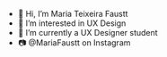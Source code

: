 - 👋 Hi, I’m Maria Teixeira Faustt  
- 👀 I’m interested in UX Design    
- 🌱 I’m currently a UX Designer student
- 📷 @MariaFaustt on Instagram 
      
<!---    
MariaLTN/MariaLTN is a ✨ special ✨ repository because its `README.md` (this file) appears on your GitHub profile.
You can click the Preview link to take a look at your changes.
--->
